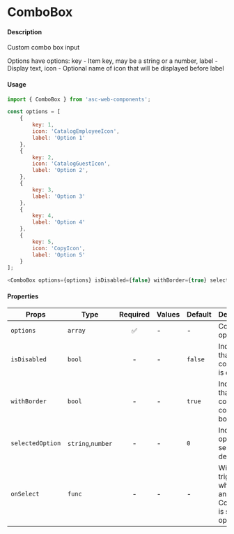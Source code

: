 # ComboBox

#### Description

Custom combo box input

Options have options: 
key - Item key, may be a string or a number,
label - Display text,
icon - Optional name of icon that will be displayed before label

#### Usage

```js
import { ComboBox } from 'asc-web-components';

const options = [
    {
        key: 1,
        icon: 'CatalogEmployeeIcon',
        label: 'Option 1'
    },
    {
        key: 2,
        icon: 'CatalogGuestIcon',
        label: 'Option 2',
    },
    {
        key: 3,
        label: 'Option 3'
    },
    {
        key: 4,
        label: 'Option 4'
    },
    {
        key: 5,
        icon: 'CopyIcon',
        label: 'Option 5'
    }
];

<ComboBox options={options} isDisabled={false} withBorder={true} selectedOption={25} onSelect={option => console.log('selected', option)}/>
```

#### Properties

| Props                  | Type              | Required | Values                       | Default | Description                                  |
| ---------------------- | ----------------- | :------: | ---------------------------- | ------- | -------------------------------------------- |
| `options`              | `array`           |    ✅    | -                            | -       | Combo box options                            |
| `isDisabled`           | `bool`            |    -     | -                            | `false` | Indicates that component is disabled         |
| `withBorder`           | `bool`            |    -     | -                            | `true`  | Indicates that component contain border      |
| `selectedOption`       | `string`,`number` |    -     | -                            | `0`     | Index of option selected by default          |
| `onSelect`             | `func`            |    -     | -                            | -       | Will be triggered whenever an ComboBox is selected option |